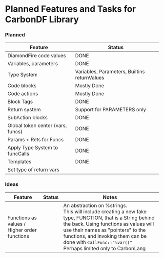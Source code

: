 # Planned Features and Tasks for CarbonDF Library

### Planned
| **Feature**                       | **Status**                                   |
|-----------------------------------|----------------------------------------------|
| DiamondFire code values           | DONE                                         |
| Variables, parameters             | DONE                                         |
| Type System                       | Variables, Parameters, Builtins returnValues |
| Code blocks                       | Mostly Done                                  |
| Code actions                      | Mostly Done                                  |
| Block Tags                        | DONE                                         |
| Return system                     | Support for PARAMETERS only                  |
| SubAction blocks                  | DONE                                         |
| Global token center (vars, funcs) | DONE                                         |
| Params + Rets for Funcs           | DONE                                         |
| Apply Type System to funcCalls    | DONE                                         |
| Templates                         | DONE                                         |
| Set type of return vars           |                                              |

### Ideas
| **Feature**                                  | **Status** | **Notes**                                                                                                                                                                                                                                                                                             |
|----------------------------------------------|------------|-------------------------------------------------------------------------------------------------------------------------------------------------------------------------------------------------------------------------------------------------------------------------------------------------------|
| Functions as values / Higher order functions |            | An abstraction on %strings.<br/>This will include creating a new fake type, FUNCTION, that is a String behind the back. Using functions as values will use their names as "pointers" to the functions, and invoking them can be done with `CallFunc::"%var()"`<br/>Perhaps limited only to CarbonLang | 